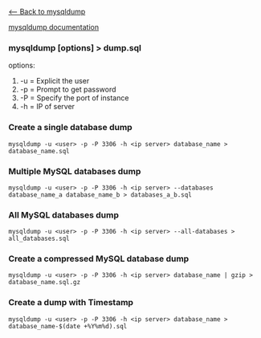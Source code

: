 
[<-- Back to mysqldump](https://github.com/mtemporim/Databases/tree/main/MySQL/mysqldump)

[mysqldump documentation](https://dev.mysql.com/doc/refman/8.0/en/mysqldump.html)

### mysqldump [options] > dump.sql

options:   
1.  -u = Explicit the user
1.  -p = Prompt to get password 
1.  -P = Specify the port of instance 
1.  -h = IP of server  

### Create a single database dump 
`mysqldump -u <user> -p -P 3306 -h <ip server> database_name > database_name.sql`

### Multiple MySQL databases dump
`mysqldump -u <user> -p -P 3306 -h <ip server> --databases database_name_a database_name_b > databases_a_b.sql`

### All MySQL databases dump
`mysqldump -u <user> -p -P 3306 -h <ip server> --all-databases > all_databases.sql`

### Create a compressed MySQL database dump
`mysqldump -u <user> -p -P 3306 -h <ip server> database_name | gzip > database_name.sql.gz`

### Create a dump with Timestamp
`mysqldump -u <user> -p -P 3306 -h <ip server> database_name > database_name-$(date +%Y%m%d).sql`